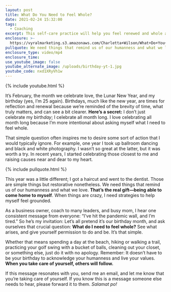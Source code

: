 ```yaml
---
layout: post
title: What Do You Need to Feel Whole?
date: 2021-02-24 15:32:00
tags:
  - Coaching
excerpt: This self-care practice will help you feel renewed and whole again.
enclosure: >-
  https://vyralmarketing.s3.amazonaws.com/Charletta+Wilson/What+Do+You+Need+to+Feel+Whole_.mp4
pullquote: We need things that remind us of our humanness and what we love.
enclosure_type: video/mp4
enclosure_time:
use_youtube_image: false
youtube_alternate_image: /uploads/birthday-yt-1.jpg
youtube_code: nxd1XRyVh1w
---
```


{% include youtube.html %}

It’s February, the month we celebrate love, the Lunar New Year, and my birthday (yes, I’m 25 again). Birthdays, much like the new year, are times for reflection and renewal because we’re reminded of the brevity of time, what truly matters, and can see a bit clearer. **Here’s a secret:** I don’t just celebrate my birth*day*; I celebrate all month long. I love celebrating all month long because I’m more intentional about asking myself what I need to feel whole.&nbsp;

That simple question often inspires me to desire some sort of action that I would typically ignore. For example, one year I took up ballroom dancing and black and white photography. I wasn’t so great at the latter, but it was worth a try. In recent years, I started celebrating those closest to me and raising causes near and dear to my heart.&nbsp;

{% include pullquote.html %}

This year was a little different; I got a haircut and went to the dentist. Those are simple things but restorative nonetheless. We need things that remind us of our humanness and what we love. **That’s the real gift—being able to come home to myself**. When things are crazy, I need strategies to help myself feel grounded.&nbsp;

As a business owner, coach to many leaders, and busy mom, I hear one consistent message from everyone: “I’ve hit the pandemic wall, and I’m tired.” So he’s my invitation: Let’s all pretend it’s our birthday month, and ask ourselves that crucial question: **What do I need to feel whole?** See what arises, and give yourself permission to do and be. It’s that simple.&nbsp;

Whether that means spending a day at the beach, hiking or walking a trail, practicing your golf swing with a bucket of balls, cleaning out your closet, or something else, just do it with no apology. Remember: It doesn’t have to be your birthday to acknowledge your humanness and live your values. **When you take care of yourself, others will follow.**

If this message resonates with you, send me an email, and let me know that you’re taking care of yourself. If you know this is a message someone else needs to hear, please forward it to them. *Salamat po\!*
